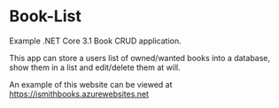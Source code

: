 # Book-List
Example .NET Core 3.1 Book CRUD application.

This app can store a users list of owned/wanted books into a database, show them in a list and edit/delete them at will.

An example of this website can be viewed at https://ismithbooks.azurewebsites.net
